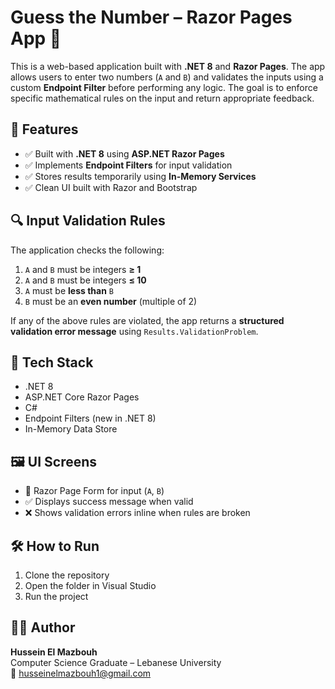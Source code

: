 # Guess the Number – Razor Pages App 🎯

This is a web-based application built with **.NET 8** and **Razor Pages**. The app allows users to enter two numbers (`A` and `B`) and validates the inputs using a custom **Endpoint Filter** before performing any logic. The goal is to enforce specific mathematical rules on the input and return appropriate feedback.

## 🚀 Features

- ✅ Built with **.NET 8** using **ASP.NET Razor Pages**
- ✅ Implements **Endpoint Filters** for input validation
- ✅ Stores results temporarily using **In-Memory Services**
- ✅ Clean UI built with Razor and Bootstrap

## 🔍 Input Validation Rules

The application checks the following:

1. `A` and `B` must be integers **≥ 1**
2. `A` and `B` must be integers **≤ 10**
3. `A` must be **less than** `B`
4. `B` must be an **even number** (multiple of 2)

If any of the above rules are violated, the app returns a **structured validation error message** using `Results.ValidationProblem`.

## 🧱 Tech Stack

- .NET 8
- ASP.NET Core Razor Pages
- C#
- Endpoint Filters (new in .NET 8)
- In-Memory Data Store

## 🖼️ UI Screens

- 📝 Razor Page Form for input (`A`, `B`)
- ✅ Displays success message when valid
- ❌ Shows validation errors inline when rules are broken

## 🛠 How to Run

1. Clone the repository
2. Open the folder in Visual Studio
3. Run the project


## 👨‍💻 Author
**Hussein El Mazbouh**  
Computer Science Graduate – Lebanese University  
📧 husseinelmazbouh1@gmail.com